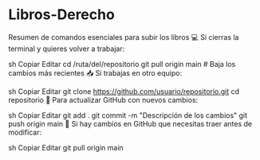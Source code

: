 # Libros-Derecho

Resumen de comandos esenciales para subir los libros
💻 Si cierras la terminal y quieres volver a trabajar:

sh
Copiar
Editar
cd /ruta/del/repositorio
git pull origin main  # Baja los cambios más recientes
📥 Si trabajas en otro equipo:

sh
Copiar
Editar
git clone https://github.com/usuario/repositorio.git
cd repositorio
🚀 Para actualizar GitHub con nuevos cambios:

sh
Copiar
Editar
git add .
git commit -m "Descripción de los cambios"
git push origin main
🔄 Si hay cambios en GitHub que necesitas traer antes de modificar:

sh
Copiar
Editar
git pull origin main
